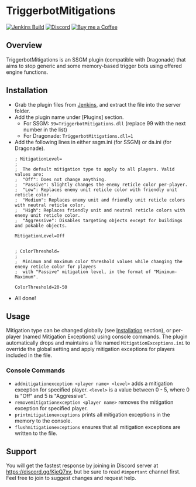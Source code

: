 # TriggerbotMitigations
[![Jenkins Build](https://img.shields.io/jenkins/build?jobUrl=https%3A%2F%2Fci.unstoppable.work%2Fjob%2FSSGM%2520Plugins%2Fjob%2FTriggerbotMitigations%2F)](https://ci.unstoppable.work/job/SSGM%20Plugins/job/TriggerbotMitigations/)
[![Discord](https://img.shields.io/discord/647431164138749966?label=support)](https://discord.gg/KjeQ7xv)
[![Buy me a Coffee](https://img.shields.io/badge/buy%20me%20a%20coffee-yellow)](https://buymeacoffee.com/theunstoppable)

## Overview
TriggerbotMitigations is an SSGM plugin (compatible with Dragonade) that aims to stop generic and some memory-based trigger bots using offered engine functions.

## Installation
- Grab the plugin files from [Jenkins](https://ci.unstoppable.work/job/SSGM%20Plugins/job/TriggerbotMitigations/), and extract the file into the server folder.
- Add the plugin name under \[Plugins\] section.
  - For SSGM: `99=TriggerbotMitigations.dll` (replace 99 with the next number in the list)
  - For Dragonade: `TriggerbotMitigations.dll=1`
- Add the following lines in either ssgm.ini (for SSGM) or da.ini (for Dragonade).
   ```
   ; MitigationLevel=
   ; 
   ;  The default mitigation type to apply to all players. Valid values are:
   ;  "Off": Does not change anything.
   ;  "Passive": Slightly changes the enemy reticle color per-player.
   ;  "Low": Replaces enemy unit reticle color with friendly unit reticle color.
   ;  "Medium": Replaces enemy unit and friendly unit reticle colors with neutral reticle color.
   ;  "High": Replaces friendly unit and neutral reticle colors with enemy unit reticle color.
   ;  "Aggressive": Disables targeting objects except for buildings and pokable objects.
   
   MitigationLevel=Off
   
   
   ; ColorThreshold=
   ; 
   ;  Minimum and maximum color threshold values while changing the enemy reticle color for players
   ;  with "Passive" mitigation level, in the format of "Minimum-Maximum".
   
   ColorThreshold=20-50
   ```
- All done!

## Usage
Mitigation type can be changed globally (see [Installation](#installation) section), or per-player (named Mitigation Exceptions) using console commands.
The plugin automatically drops and maintains a file named `MitigationExceptions.ini` to override the global setting and apply mitigation exceptions for players included in the file.

### Console Commands
- `addmitigationexception <player name> <level>` adds a mitigation exception for specified player. `<level>` is a value between 0 - 5, where 0 is "Off" and 5 is "Aggressive".
- `removemitigationexception <player name>` removes the mitigation exception for specified player.
- `printmitigationexceptions` prints all mitigation exceptions in the memory to the console.
- `flushmitigationexceptions` ensures that all mitigation exceptions are written to the file.

## Support
You will get the fastest response by joining in Discord server at https://discord.gg/KjeQ7xv, but be sure to read `#important` channel first.  
Feel free to join to suggest changes and request help.  
